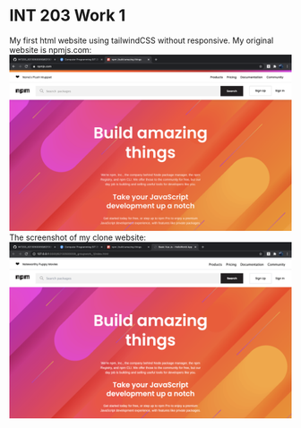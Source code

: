 # INT 203 Work 1
My first html website using tailwindCSS without responsive.
My original website is npmjs.com:
![image](https://raw.githubusercontent.com/RewBugLag/INT203_62130500059/main/62130500059_groupwork_1/npmjs.png)
The screenshot of my clone website:
![image](https://raw.githubusercontent.com/RewBugLag/INT203_62130500059/main/62130500059_groupwork_1/mywebsite.png)
